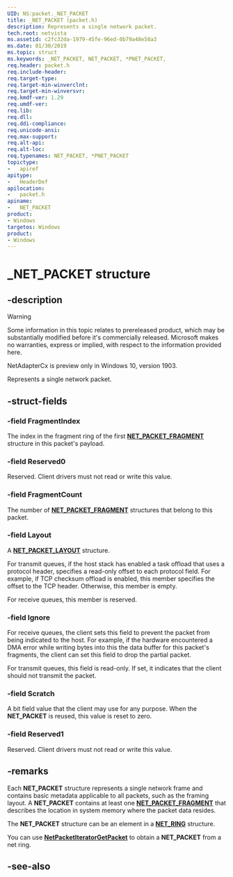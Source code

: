 ```yaml
---
UID: NS:packet._NET_PACKET
title: _NET_PACKET (packet.h)
description: Represents a single network packet.
tech.root: netvista
ms.assetid: c2fc32da-1979-45fe-96ed-0b79a48e58a3
ms.date: 01/30/2019
ms.topic: struct
ms.keywords: _NET_PACKET, NET_PACKET, *PNET_PACKET, 
req.header: packet.h
req.include-header:
req.target-type:
req.target-min-winverclnt:
req.target-min-winversvr:
req.kmdf-ver: 1.29
req.umdf-ver:
req.lib:
req.dll:
req.ddi-compliance:
req.unicode-ansi:
req.max-support:
req.alt-api:
req.alt-loc:
req.typenames: NET_PACKET, *PNET_PACKET
topictype: 
-	apiref
apitype: 
-	HeaderDef
apilocation: 
-	packet.h
apiname: 
-	NET_PACKET
product:
- Windows
targetos: Windows
product:
- Windows
---
```


# _NET_PACKET structure

## -description

> [!WARNING]
> Some information in this topic relates to prereleased product, which may be substantially modified before it's commercially released. Microsoft makes no warranties, express or implied, with respect to the information provided here.
>
> NetAdapterCx is preview only in Windows 10, version 1903.

Represents a single network packet.

## -struct-fields

### -field FragmentIndex

The index in the fragment ring of the first [**NET_PACKET_FRAGMENT**](ns-packet-_net_packet_fragment.md) structure in this packet's payload.

### -field Reserved0

Reserved. Client drivers must not read or write this value.

### -field FragmentCount

The number of [**NET_PACKET_FRAGMENT**](ns-packet-_net_packet_fragment.md) structures that belong to this packet.
 
### -field Layout

A [**NET_PACKET_LAYOUT**](ns-packet-_net_packet_layout.md) structure.

For transmit queues, if the host stack has enabled a task offload that uses a protocol header, specifies a read-only offset to each protocol field. For example, if TCP checksum offload is enabled, this member specifies the offset to the TCP header. Otherwise, this member is empty.

For receive queues, this member is reserved.
 
### -field Ignore

For receive queues, the client sets this field to prevent the packet from being indicated to the host. For example, if the hardware encountered a DMA error while writing bytes into this the data buffer for this packet's fragments, the client can set this field to drop the partial packet.

For transmit queues, this field is read-only. If set, it indicates that the client should not transmit the packet.
 
### -field Scratch

A bit field value that the client may use for any purpose. When the **NET_PACKET** is reused, this value is reset to zero.

### -field Reserved1

Reserved. Client drivers must not read or write this value.

## -remarks

Each **NET_PACKET** structure represents a single network frame and contains basic metadata applicable to all packets, such as the framing layout. A **NET_PACKET** contains at least one [**NET_PACKET_FRAGMENT**](ns-packet-_net_packet_fragment.md) that describes the location in system memory where the packet data resides.

The **NET_PACKET** structure can be an element in a [**NET_RING**](../ring/ns-netring-_net_ring.md) structure.

You can use [**NetPacketIteratorGetPacket**](../netringiterator/nf-netringiterator-netpacketiteratorgetpacket.md) to obtain a **NET_PACKET** from a net ring.

## -see-also
